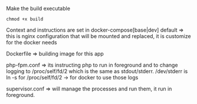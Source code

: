 Make the build executable

```
chmod +x build

```

Context and instructions are set in docker-compose[base|dev]
default => this is nginx configuration that will be mounted and replaced, it is
customize for the docker needs

Dockerfile => building image for this app

php-fpm.conf => its instructing php to run in foreground and to change logging
to /proc/self/fd/2 which is the same as stdout/stderr.
/dev/stderr is ln -s for /proc/self/fd/2 -> for docker to use those logs

supervisor.conf => will manage the processes and run them, it run in foreground.

